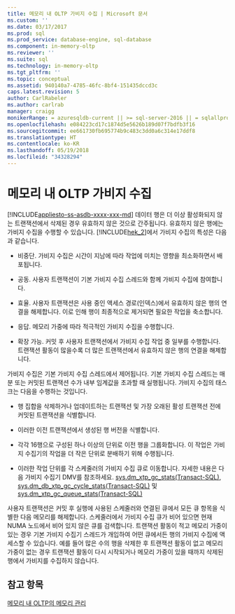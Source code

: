 ```yaml
---
title: 메모리 내 OLTP 가비지 수집 | Microsoft 문서
ms.custom: ''
ms.date: 03/17/2017
ms.prod: sql
ms.prod_service: database-engine, sql-database
ms.component: in-memory-oltp
ms.reviewer: ''
ms.suite: sql
ms.technology: in-memory-oltp
ms.tgt_pltfrm: ''
ms.topic: conceptual
ms.assetid: 940140a7-4785-46fc-8bf4-151435dccd3c
caps.latest.revision: 5
author: CarlRabeler
ms.author: carlrab
manager: craigg
monikerRange: = azuresqldb-current || >= sql-server-2016 || = sqlallproducts-allversions
ms.openlocfilehash: e084223cd17c1874d5e5626b189d07f7bdfb3f16
ms.sourcegitcommit: ee661730fb695774b9c483c3dd0a6c314e17ddf8
ms.translationtype: HT
ms.contentlocale: ko-KR
ms.lasthandoff: 05/19/2018
ms.locfileid: "34328294"
---
```

# <a name="in-memory-oltp-garbage-collection"></a>메모리 내 OLTP 가비지 수집
[!INCLUDE[appliesto-ss-asdb-xxxx-xxx-md](../../includes/appliesto-ss-asdb-xxxx-xxx-md.md)]
  데이터 행은 더 이상 활성화되지 않는 트랜잭션에서 삭제된 경우 유효하지 않은 것으로 간주됩니다. 유효하지 않은 행에는 가비지 수집을 수행할 수 있습니다. [!INCLUDE[hek_2](../../includes/hek-2-md.md)]에서 가비지 수집의 특성은 다음과 같습니다.  
  
-   비중단. 가비지 수집은 시간이 지남에 따라 작업에 미치는 영향을 최소화하면서 배포됩니다.  
  
-   공동. 사용자 트랜잭션이 기본 가비지 수집 스레드와 함께 가비지 수집에 참여합니다.  
  
-   효율. 사용자 트랜잭션은 사용 중인 액세스 경로(인덱스)에서 유효하지 않은 행의 연결을 해제합니다. 이로 인해 행이 최종적으로 제거되면 필요한 작업을 축소합니다.  
  
-   응답. 메모리 가중에 따라 적극적인 가비지 수집을 수행합니다.  
  
-   확장 가능. 커밋 후 사용자 트랜잭션에서 가비지 수집 작업 중 일부를 수행합니다. 트랜잭션 활동이 많을수록 더 많은 트랜잭션에서 유효하지 않은 행의 연결을 해제합니다.  
  
 가비지 수집은 기본 가비지 수집 스레드에서 제어됩니다. 기본 가비지 수집 스레드는 매분 또는 커밋된 트랜잭션 수가 내부 임계값을 초과할 때 실행됩니다. 가비지 수집의 태스크는 다음을 수행하는 것입니다.  
  
-   행 집합을 삭제하거나 업데이트하는 트랜잭션 및 가장 오래된 활성 트랜잭션 전에 커밋된 트랜잭션을 식별합니다.  
  
-   이러한 이전 트랜잭션에서 생성된 행 버전을 식별합니다.  
  
-   각각 16행으로 구성된 하나 이상의 단위로 이전 행을 그룹화합니다. 이 작업은 가비지 수집기의 작업을 더 작은 단위로 분배하기 위해 수행됩니다.  
  
-   이러한 작업 단위를 각 스케줄러의 가비지 수집 큐로 이동합니다. 자세한 내용은 다음 가비지 수집기 DMV를 참조하세요. [sys.dm_xtp_gc_stats&#40;Transact-SQL&#41;](../../relational-databases/system-dynamic-management-views/sys-dm-xtp-gc-stats-transact-sql.md), [sys.dm_db_xtp_gc_cycle_stats&#40;Transact-SQL&#41;](../../relational-databases/system-dynamic-management-views/sys-dm-db-xtp-gc-cycle-stats-transact-sql.md) 및 [sys.dm_xtp_gc_queue_stats&#40;Transact-SQL&#41;](../../relational-databases/system-dynamic-management-views/sys-dm-xtp-gc-queue-stats-transact-sql.md)  
  
 사용자 트랜잭션은 커밋 후 실행에 사용된 스케줄러와 연결된 큐에서 모든 큐 항목을 식별한 다음 메모리를 해제합니다. 스케줄러에서 가비지 수집 큐가 비어 있으면 현재 NUMA 노드에서 비어 있지 않은 큐를 검색합니다. 트랜잭션 활동이 적고 메모리 가중이 있는 경우 기본 가비지 수집기 스레드가 개입하여 어떤 큐에서든 행의 가비지 수집에 액세스할 수 있습니다. 예를 들어 많은 수의 행을 삭제한 후 트랜잭션 활동이 없고 메모리 가중이 없는 경우 트랜잭션 활동이 다시 시작되거나 메모리 가중이 있을 때까지 삭제된 행에서 가비지를 수집하지 않습니다.  
  
## <a name="see-also"></a>참고 항목  
 [메모리 내 OLTP의 메모리 관리](http://msdn.microsoft.com/library/d82f21fa-6be1-4723-a72e-f2526fafd1b6)  
  
  
